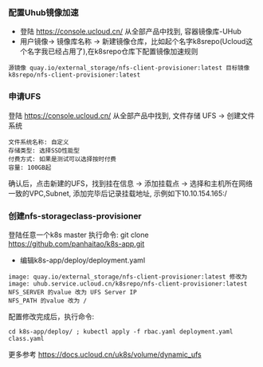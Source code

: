 ### 配置Uhub镜像加速

* 登陆 https://console.ucloud.cn/ 从全部产品中找到, 容器镜像库-UHub
* 用户镜像-> 镜像库名称 -> 新建镜像仓库，比如起个名字k8srepo(Ucloud这个名字我已经占用了),在k8srepo仓库下配置镜像加速规则
```
源镜像 quay.io/external_storage/nfs-client-provisioner:latest 目标镜像 k8srepo/nfs-client-provisioner:latest
```

### 申请UFS

登陆 https://console.ucloud.cn/ 从全部产品中找到, 文件存储 UFS -> 创建文件系统
```
文件系统名称: 自定义
存储类型: 选择SSD性能型
付费方式: 如果是测试可以选择按时付费
容量: 100GB起  
```
确认后，点击新建的UFS，找到挂在信息 -> 添加挂载点 ->  选择和主机所在网络一致的VPC,Subnet, 添加完毕后记录挂载地址, 示例如下10.10.154.165:/ 

### 创建nfs-storageclass-provisioner

登陆任意一个k8s master 执行命令: git clone https://github.com/panhaitao/k8s-app.git

* 编辑k8s-app/deploy/deployment.yaml
```
image: quay.io/external_storage/nfs-client-provisioner:latest 修改为 image: uhub.service.ucloud.cn/k8srepo/nfs-client-provisioner:latest
NFS_SERVER 的value 改为 UFS Server IP
NFS_PATH 的value 改为 /
```

配置修改完成后，执行命令:
```
cd k8s-app/deploy/ ; kubectl apply -f rbac.yaml deployment.yaml class.yaml
```
更多参考 https://docs.ucloud.cn/uk8s/volume/dynamic_ufs
